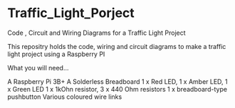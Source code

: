 # Traffic_Light_Porject
Code , Circuit and Wiring Diagrams for a Traffic Light Project

This repositry holds the code, wiring and circuit diagrams to make a traffic light project using a Raspberry PI

What you will need...

  A Raspberry Pi 3B+
  A Solderless Breadboard
  1 x Red LED, 1 x Amber LED, 1 x Green LED
  1 x 1kOhn resistor, 3 x 440 Ohm resistors
  1 x breadboard-type pushbutton
  Various coloured wire links
